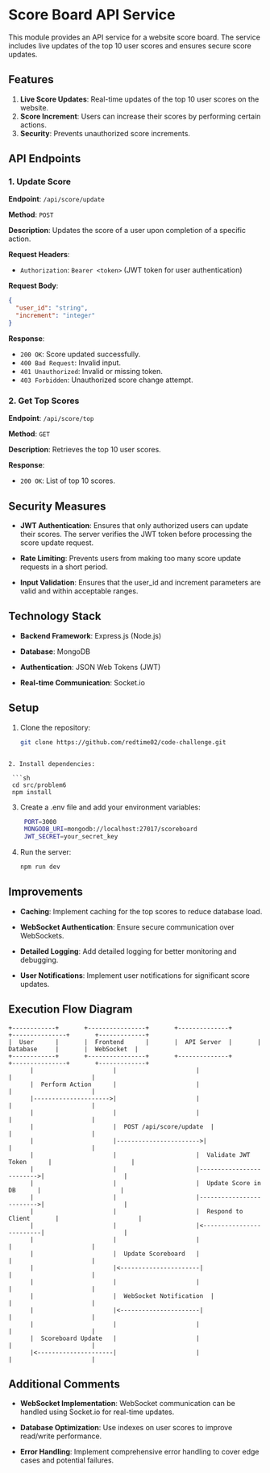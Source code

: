 # Score Board API Service

This module provides an API service for a website score board. The service includes live updates of the top 10 user scores and ensures secure score updates.

## Features

1. **Live Score Updates**: Real-time updates of the top 10 user scores on the website.
2. **Score Increment**: Users can increase their scores by performing certain actions.
3. **Security**: Prevents unauthorized score increments.

## API Endpoints

### 1. Update Score

**Endpoint**: `/api/score/update`

**Method**: `POST`

**Description**: Updates the score of a user upon completion of a specific action.

**Request Headers**:

- `Authorization`: `Bearer <token>` (JWT token for user authentication)

**Request Body**:

````json
{
  "user_id": "string",
  "increment": "integer"
}
````

**Response**:
- `200 OK`: Score updated successfully.
- `400 Bad Request`: Invalid input.
- `401 Unauthorized`: Invalid or missing token.
- `403 Forbidden`: Unauthorized score change attempt.

### 2. Get Top Scores

**Endpoint**: `/api/score/top`

**Method**: `GET`

**Description**: Retrieves the top 10 user scores.

**Response**:
- `200 OK`: List of top 10 scores.

## Security Measures

- **JWT Authentication**: Ensures that only authorized users can update their scores. The server verifies the JWT token before processing the score update request.

- **Rate Limiting**: Prevents users from making too many score update requests in a short period.

- **Input Validation**: Ensures that the user_id and increment parameters are valid and within acceptable ranges.

## Technology Stack

- **Backend Framework**: Express.js (Node.js)

- **Database**: MongoDB

- **Authentication**: JSON Web Tokens (JWT)

- **Real-time Communication**: Socket.io

## Setup

1. Clone the repository:

   ```sh
   git clone https://github.com/redtime02/code-challenge.git
  ```

2. Install dependencies:

   ```sh
   cd src/problem6
   npm install
   ```

3. Create a .env file and add your environment variables:

   ```sh
    PORT=3000
    MONGODB_URI=mongodb://localhost:27017/scoreboard
    JWT_SECRET=your_secret_key
   ```

4. Run the server:

   ```sh
   npm run dev
   ```

## Improvements

- **Caching**: Implement caching for the top scores to reduce database load.

- **WebSocket Authentication**: Ensure secure communication over WebSockets.

- **Detailed Logging**: Add detailed logging for better monitoring and debugging.

- **User Notifications**: Implement user notifications for significant score updates.

## Execution Flow Diagram

```plaintext
+------------+       +----------------+       +--------------+       +---------------+       +-------------+
|  User      |       |  Frontend      |       |  API Server  |       |  Database     |       |  WebSocket  |
+------------+       +----------------+       +--------------+       +---------------+       +-------------+
      |                      |                      |                        |                      |
      |  Perform Action      |                      |                        |                      |
      |--------------------->|                      |                        |                      |
      |                      |                      |                        |                      |
      |                      |  POST /api/score/update  |                        |                      |
      |                      |----------------------->|                        |                      |
      |                      |                      |  Validate JWT Token      |                      |
      |                      |                      |------------------------->|                      |
      |                      |                      |  Update Score in DB      |                      |
      |                      |                      |------------------------->|                      |
      |                      |                      |  Respond to Client       |                      |
      |                      |                      |<-------------------------|                      |
      |                      |                      |                        |                      |
      |                      |  Update Scoreboard   |                        |                      |
      |                      |<----------------------|                        |                      |
      |                      |                      |                        |                      |
      |                      |  WebSocket Notification  |                        |                      |
      |                      |<----------------------|                        |                      |
      |                      |                      |                        |                      |
      |  Scoreboard Update   |                      |                        |                      |
      |<---------------------|                      |                        |                      |
```

## Additional Comments

- **WebSocket Implementation**: WebSocket communication can be handled using Socket.io for real-time updates.

- **Database Optimization**: Use indexes on user scores to improve read/write performance.

- **Error Handling**: Implement comprehensive error handling to cover edge cases and potential failures.
```
